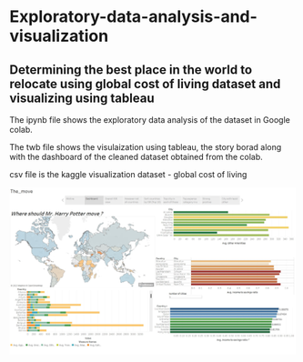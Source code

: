 # Exploratory-data-analysis-and-visualization
Determining the best place in the world to relocate using global cost of living dataset and visualizing using tableau
----------------

The ipynb file shows the exploratory data analysis of the dataset in Google colab.

The twb file shows the visulaization using tableau, the story borad along with the dashboard of the cleaned dataset obtained from the colab.

csv file is the kaggle visualization dataset - global cost of living

<img src="dashboard.jpg">
